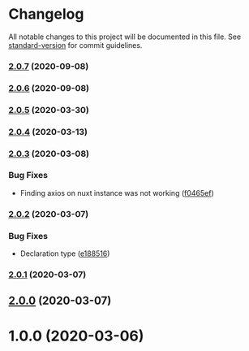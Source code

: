 # Changelog

All notable changes to this project will be documented in this file. See [standard-version](https://github.com/conventional-changelog/standard-version) for commit guidelines.

### [2.0.7](https://github.com/rhangai/vue-submit/compare/v2.0.6...v2.0.7) (2020-09-08)

### [2.0.6](https://github.com/rhangai/vue-submit/compare/v2.0.5...v2.0.6) (2020-09-08)

### [2.0.5](https://github.com/rhangai/vue-submit/compare/v2.0.4...v2.0.5) (2020-03-30)

### [2.0.4](https://github.com/rhangai/vue-submit/compare/v2.0.3...v2.0.4) (2020-03-13)

### [2.0.3](https://github.com/rhangai/vue-submit/compare/v2.0.2...v2.0.3) (2020-03-08)


### Bug Fixes

* Finding axios on nuxt instance was not working ([f0465ef](https://github.com/rhangai/vue-submit/commit/f0465ef31883ad9ac68c0c05aff9a7e5086ce9f2))

### [2.0.2](https://github.com/rhangai/vue-submit/compare/v2.0.1...v2.0.2) (2020-03-07)


### Bug Fixes

* Declaration type ([e188516](https://github.com/rhangai/vue-submit/commit/e188516caa8c44464509b1b27da8bdbd50df74c4))

### [2.0.1](https://github.com/rhangai/vue-submit/compare/v2.0.0...v2.0.1) (2020-03-07)

## [2.0.0](https://github.com/rhangai/vue-submit/compare/v1.0.0...v2.0.0) (2020-03-07)

<a name="1.0.0"></a>

# 1.0.0 (2020-03-06)

